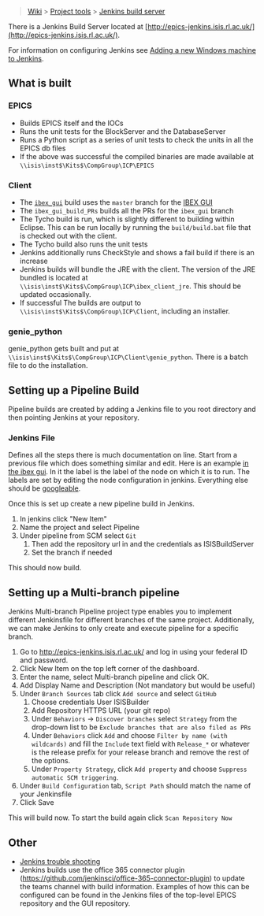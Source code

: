 > [Wiki](Home) > [Project tools](Project-tools) > [Jenkins build server](Jenkins-Build-Server)

There is a Jenkins Build Server located at [http://epics-jenkins.isis.rl.ac.uk/](http://epics-jenkins.isis.rl.ac.uk/).

For information on configuring Jenkins see [Adding a new Windows machine to Jenkins](Adding-a-new-Windows-machine-to-Jenkins).

## What is built

### EPICS

* Builds EPICS itself and the IOCs
* Runs the unit tests for the BlockServer and the DatabaseServer
* Runs a Python script as a series of unit tests to check the units in all the EPICS db files
* If the above was successful the compiled binaries are made available at `\\isis\inst$\Kits$\CompGroup\ICP\EPICS`

### Client

* The [`ibex_gui`](http://epics-jenkins.isis.rl.ac.uk/job/ibex_gui_pipeline/) build uses the `master` branch for the [IBEX GUI](https://github.com/ISISComputingGroup/ibex_gui)
* The `ibex_gui_build_PRs` builds all the PRs for the `ibex_gui` branch
* The Tycho build is run, which is slightly different to building within Eclipse. This can be run locally by running the `build/build.bat` file that is checked out with the client.
* The Tycho build also runs the unit tests
* Jenkins additionally runs CheckStyle and shows a fail build if there is an increase
* Jenkins builds will bundle the JRE with the client. The version of the JRE bundled is located at `\\isis\inst$\Kits$\CompGroup\ICP\ibex_client_jre`. This should be updated occasionally.
* If successful The builds are output to `\\isis\inst$\Kits$\CompGroup\ICP\Client`, including an installer.

### genie_python

genie_python gets built and put at `\\isis\inst$\Kits$\CompGroup\ICP\Client\genie_python`. There is a batch file to do the installation.

## Setting up a Pipeline Build

Pipeline builds are created by adding a Jenkins file to you root directory and then pointing Jenkins at your repository.

### Jenkins File

Defines all the steps there is much documentation on line. Start from a previous file which does something similar and edit. Here is an example [in the ibex gui](https://github.com/ISISComputingGroup/ibex_gui/blob/master/Jenkinsfile). In it the label is the label of the node on which it is to run. The labels are set by editing the node configuration in jenkins. Everything else should be [googleable](www.google.com).

Once this is set up create a new pipeline build in Jenkins.
 
1. In jenkins click "New Item"
2. Name the project and select Pipeline
3. Under pipeline from SCM select `Git`
    1. Then add the repository url in and the credentials as ISISBuildServer
    1. Set the branch if needed

This should now build.


## Setting up a Multi-branch pipeline

Jenkins Multi-branch Pipeline project type enables you to implement different Jenkinsfile for different
branches of the same project. Additionally, we can make Jenkins to only create and execute pipeline
for a specific branch.

1. Go to http://epics-jenkins.isis.rl.ac.uk/ and log in using your federal ID and password.
1. Click New Item on the top left corner of the dashboard.
1. Enter the name, select Multi-branch pipeline and click OK.
1. Add Display Name and Description (Not mandatory but would be useful)
1. Under `Branch Sources` tab click `Add source` and select `GitHub`
    1. Choose credentials User ISISBuilder
    1. Add Repository HTTPS URL (your git repo)
    1. Under `Behaviors` -> `Discover branches` select `Strategy` from the drop-down list to be
   `Exclude branches that are also filed as PRs` 
    1. Under `Behaviors` click `Add` and choose `Filter by name (with wildcards)` and fill the `Include` text field
       with `Release_*` or whatever is the release prefix for your release branch and remove the rest of the options.
    1. Under `Property Strategy`, click `Add property` and choose `Suppress automatic SCM triggering`.
1. Under `Build Configuration` tab, `Script Path` should match the name of your Jenkinsfile
1. Click Save

This will build now. To start the build again click `Scan Repository Now`

## Other

* [Jenkins trouble shooting](Jenkins-Trouble-Shooting)
* Jenkins builds use the office 365 connector plugin (https://github.com/jenkinsci/office-365-connector-plugin) to update the teams channel with build information. Examples of how this can be configured can be found in the Jenkins files of the top-level EPICS repository and the GUI repository.